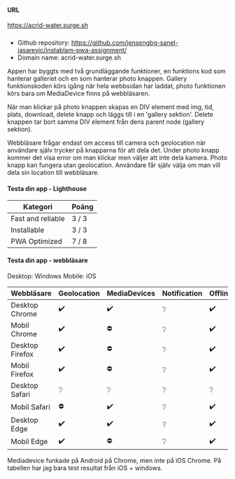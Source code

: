 #### URL
https://acrid-water.surge.sh

###
* Github repository: https://github.com/jensengbg-sanel-jasarevic/instablam-pwa-assignment/
* Domain name: acrid-water.surge.sh

Appen har byggts med två grundläggande funktioner, en funktions kod som hanterar galleriet och en som hanterar photo knappen.
Gallery funktionskoden körs igång när hela webbsidan har laddat, photo funktionen körs bara om MediaDevice finns på webbläsaren.

När man klickar på photo knappen skapas en DIV element med img, tid, plats, download, delete knapp och läggs till i en 'gallery sektion'. Delete knappen tar bort samma DIV element från dens parent node (gallery sektion). 

Webbläsare frågar endast om access till camera och geolocation när användare själv trycker på knapparna för att dela det. Under photo knapp kommer det visa error om man klickar men väljer att inte dela kamera. Photo knapp kan fungera utan geolocation. Användare får själv välja om man vill dela sin location till webbläsare.

#### Testa din app - Lighthouse

|Kategori |Poäng |
|-|-|
|Fast and reliable | 3 / 3 |
|Installable | 3 / 3 |
|PWA Optimized | 7 / 8 |

#### Testa din app - webbläsare
Desktop: Windows 
Mobile: iOS

|Webbläsare      |Geolocation |MediaDevices |Notification |Offline |Push |
|----------------|--------|-|-|-|-|
|Desktop Chrome  |✔️| ✔️ |❔ |✔️ |❔ |
|Mobil Chrome    |✔️ |⛔ |❔ |✔️ |❔ |
|Desktop Firefox |✔️ |⛔ |❔ |✔️ |❔ |
|Mobil   Firefox |✔️ |⛔ |❔ |✔️ |❔ |
|Desktop Safari  |❔ |❔ |❔ |❔ |❔ |
|Mobil   Safari  |⛔ |✔️ |❔ |✔️ |❔ |
|Desktop Edge    |✔️ |✔️ |❔ |✔️ |❔ |
|Mobil   Edge    |✔️ |⛔ |❔ |✔️ |❔ |

Mediadevice funkade på Android på Chrome, men inte på iOS Chrome. På tabellen har jag bara test resultat från iOS + windows.
